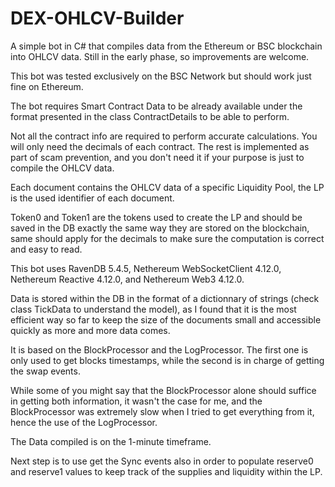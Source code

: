 # DEX-OHLCV-Builder
A simple bot in C# that compiles data from the Ethereum or BSC blockchain into OHLCV data. Still in the early phase, so improvements are welcome.

This bot was tested exclusively on the BSC Network but should work just fine on Ethereum.

The bot requires Smart Contract Data to be already available under the format presented in the class ContractDetails to be able to perform. 

Not all the contract info are required to perform accurate calculations. You will only need the decimals of each contract. The rest is implemented as part of scam prevention, and you don't need it if your purpose is just to compile the OHLCV data.

Each document contains the OHLCV data of a specific Liquidity Pool, the LP is the used identifier of each document.

Token0 and Token1 are the tokens used to create the LP and should be saved in the DB exactly the same way they are stored on the blockchain, same should apply for the decimals to make sure the computation is correct and easy to read.

This bot uses RavenDB 5.4.5, Nethereum WebSocketClient 4.12.0, Nethereum Reactive 4.12.0, and Nethereum Web3 4.12.0.

Data is stored within the DB in the format of a dictionnary of strings (check class TickData to understand the model), as I found that it is the most efficient way so far to keep the size of the documents small and accessible quickly as more and more data comes.

It is based on the BlockProcessor and the LogProcessor. The first one is only used to get blocks timestamps, while the second is in charge of getting the swap events.

While some of you might say that the BlockProcessor alone should suffice in getting both information, it wasn't the case for me, and the BlockProcessor was extremely slow when I tried to get everything from it, hence the use of the LogProcessor.

The Data compiled is on the 1-minute timeframe.

Next step is to use get the Sync events also in order to populate reserve0 and reserve1 values to keep track of the supplies and liquidity within the LP.
